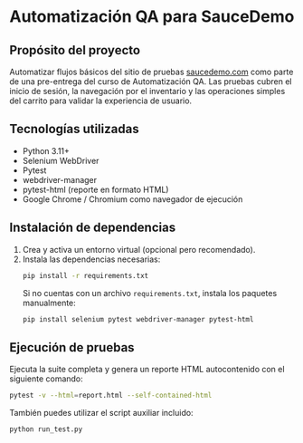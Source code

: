 # Automatización QA para SauceDemo

## Propósito del proyecto
Automatizar flujos básicos del sitio de pruebas [saucedemo.com](https://www.saucedemo.com) como parte de una pre-entrega del curso de Automatización QA. Las pruebas cubren el inicio de sesión, la navegación por el inventario y las operaciones simples del carrito para validar la experiencia de usuario.

## Tecnologías utilizadas
- Python 3.11+
- Selenium WebDriver
- Pytest
- webdriver-manager
- pytest-html (reporte en formato HTML)
- Google Chrome / Chromium como navegador de ejecución

## Instalación de dependencias
1. Crea y activa un entorno virtual (opcional pero recomendado).
2. Instala las dependencias necesarias:
   ```bash
   pip install -r requirements.txt
   ```
   Si no cuentas con un archivo `requirements.txt`, instala los paquetes manualmente:
   ```bash
   pip install selenium pytest webdriver-manager pytest-html
   ```

## Ejecución de pruebas
Ejecuta la suite completa y genera un reporte HTML autocontenido con el siguiente comando:
```bash
pytest -v --html=report.html --self-contained-html
```
También puedes utilizar el script auxiliar incluido:
```bash
python run_test.py
```

